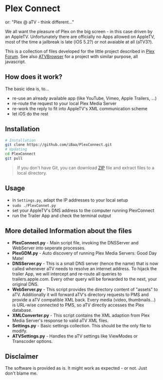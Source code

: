 # Plex Connect
or: "Plex @ aTV - think different..."

We all want the pleasure of Plex on the big screen - in this case driven by an AppleTV.
Unfortunately there are officially no Apps allowed on AppleTV, most of the time a jailbreak is late (iOS 5.2?) or not avaiable at all (aTV3?).

This is a collection of files developed for the little project described in [Plex Forum][].
See also [ATVBrowser][] for a project with similar purpose, all javascript.


## How does it work?
The basic idea is, to...
- re-use an already available app (like YouTube, Vimeo, Apple Trailers, ...)
- re-route the request to your local Plex Media Server
- re-work the reply to fit into AppleTV's XML communication scheme
- let iOS do the rest


## Installation
  ```sh
  # Installation
  git clone https://github.com/iBaa/PlexConnect.git
  # Updating
  cd PlexConnect
  git pull
  ```
  > If you don't have Git, you can download [ZIP][] file and extract files to a local directory.


## Usage
- in ```Settings.py```, adapt the IP addresses to your local setup
- ```sudo ./PlexConnet.py```
- set your AppleTV's DNS address to the computer running PlexConnect
- run the Trailer App and check the terminal output


## More detailed Information about the files
* __PlexConnect.py__ - 
Main script file, invoking the DNSServer and WebServer into seperate processes.
* __PlexGDM.py__ - 
Auto discovery of running Plex Media Servers: Good Day Mate!
* __DNSServer.py__ - 
This is a small DNS server (hence the name) that is now called whenever aTV needs to resolve an internet address. To hijack the trailer App, we will intercept and re-route all queries to trailers.apple.com. Every other query will be forwarded to the next, your original DNS.
* __WebServer.py__ - 
This script provides the directory content of "assets" to aTV. Additionally it will forward aTV's directory requests to PMS and provide a aTV compatible XML back.
Every media (video, thumbnails...) is URL-wise connected to PMS, so aTV directly accesses the Plex database.
* __XMLConverter.py__ - 
This script contains the XML adaption from Plex Media Server's response to valid aTV XML files.
* __Settings.py__ - 
Basic settings collection. This should be the only file to modify.
* __ATVSettings.py__ - 
Handles the aTV settings like ViewModes or Transcoder options.

## Disclaimer
The software is provided as is. It might work as expected - or not. Just don't blame me.


[ATVBrowser]: https://github.com/finkdiff/ATVBrowser-script/tree/atvxml
[Plex Forum]: http://forums.plexapp.com/index.php/topic/57831-plex-atv-think-different
[ZIP]: https://github.com/iBaa/PlexConnect/archive/XML_templates.zip